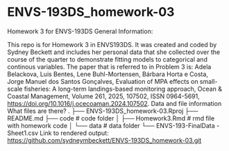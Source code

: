 # ENVS-193DS_homework-03
Homework 3 for ENVS-193DS
General Information:

This repo is for Homework 3 in ENVS193DS. It was created and coded by Sydney Beckett and includes her personal data that she collected over the course of the quarter to demonstrate fitting models to categorical and continous variables.
The paper that is referred to in Problem 3 is: 
Adela Belackova, Luis Bentes, Lene Buhl-Mortensen, Bárbara Horta e Costa, Jorge Manuel dos Santos Gonçalves, 
Evaluation of MPA effects on small-scale fisheries: A long-term landings-based monitoring approach,
Ocean & Coastal Management, Volume 261, 2025, 107502, ISSN 0964-5691, https://doi.org/10.1016/j.ocecoaman.2024.107502.
Data and file information
What files are there?
.
├── ENVS-193DS_homework-03.Rproj
├── README.md
├── code                                            # code folder
│   ├── Homework3.Rmd                               # rmd file with homework code
│
└── data                                            # data folder
    └── ENVS-193-FinalData - Sheet1.csv
Link to rendered output:
https://github.com/sydneymbeckett/ENVS-193DS_homework-03.git
